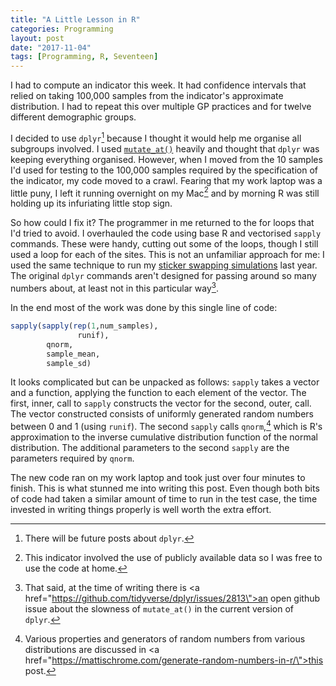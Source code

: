 ```yaml
---
title: "A Little Lesson in R"
categories: Programming
layout: post
date: "2017-11-04"
tags: [Programming, R, Seventeen]
---
```

I had to compute an indicator this week. It had confidence intervals that relied on taking 100,000 samples from the indicator's approximate distribution. I had to repeat this over multiple GP practices and for twelve different demographic groups.

I decided to use `dplyr`[^1] because I thought it would help me organise all subgroups involved. I used [`mutate_at()`](http://dplyr.tidyverse.org/reference/summarise_all.html) heavily and thought that `dplyr` was keeping everything organised. However, when I moved from the 10 samples I'd used for testing to the 100,000 samples required by the specification of the indicator, my code moved to a crawl. Fearing that my work laptop was a little puny, I left it running overnight on my Mac[^2] and by morning R was still holding up its infuriating little stop sign.

So how could I fix it? The programmer in me returned to the for loops that I'd tried to avoid. I overhauled the code using base R and vectorised `sapply` commands. These were handy, cutting out some of the loops, though I still used a loop for each of the sites. This is not an unfamiliar approach for me: I used the same technique to run my [sticker swapping simulations](swaptastic-part-2) last year. The original `dplyr` commands aren't designed for passing around so many numbers about, at least not in this particular way[^3].

In the end most of the work was done by this single line of code:
```r
sapply(sapply(rep(1,num_samples), 
               runif),
        qnorm,
        sample_mean,
        sample_sd)
```
It looks complicated but can be unpacked as follows: `sapply` takes a vector and a function, applying the function to each element of the vector. The first, inner, call to `sapply` constructs the vector for the second, outer, call. The vector constructed consists of uniformly generated random numbers between 0 and 1 (using `runif`). The second `sapply` calls `qnorm`,[^4] which is R's approximation to the inverse cumulative distribution function of the normal distribution. The additional parameters to the second `sapply` are the parameters required by `qnorm`.

The new code ran on my work laptop and took just over four minutes to finish. This is what stunned me into writing this post. Even though both bits of code had taken a similar amount of time to run in the test case, the time invested in writing things properly is well worth the extra effort.

[^1]: There will be future posts about `dplyr`.
[^2]: This indicator involved the use of publicly available data so I was free to use the code at home.
[^3]: That said, at the time of writing there is <a href=\"https://github.com/tidyverse/dplyr/issues/2813\">an open github issue</a> about the slowness of `mutate_at()` in the current version of `dplyr`.
[^4]: Various properties and generators of random numbers from various distributions are discussed in <a href=\"https://mattischrome.com/generate-random-numbers-in-r/\">this post</a>.